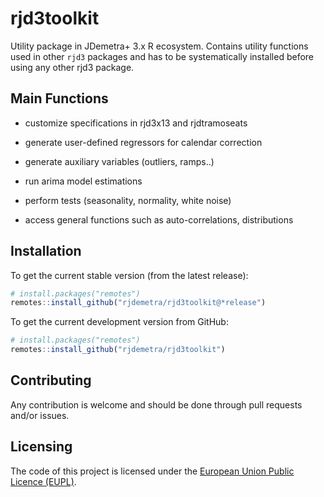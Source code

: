 # rjd3toolkit

Utility package in JDemetra+ 3.x R ecosystem. Contains utility functions used in other `rjd3` packages and has to be systematically installed before using any other rjd3 package. 

## Main Functions 

-   customize specifications in rjd3x13 and rjdtramoseats

-   generate user-defined regressors for calendar correction

-   generate auxiliary variables (outliers, ramps..)

-   run arima model estimations

-   perform tests (seasonality, normality, white noise)

-   access general functions such as auto-correlations, distributions


## Installation

To get the current stable version (from the latest release):

``` r
# install.packages("remotes")
remotes::install_github("rjdemetra/rjd3toolkit@*release")
```

To get the current development version from GitHub:

``` r
# install.packages("remotes")
remotes::install_github("rjdemetra/rjd3toolkit")
```


## Contributing

Any contribution is welcome and should be done through pull requests and/or issues.

## Licensing

The code of this project is licensed under the [European Union Public Licence (EUPL)](https://joinup.ec.europa.eu/page/eupl-text-11-12).
